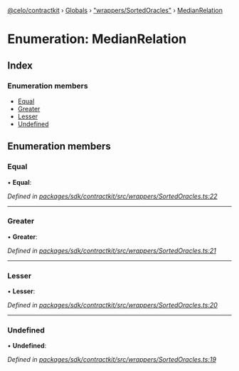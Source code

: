 [@celo/contractkit](../README.md) › [Globals](../globals.md) › ["wrappers/SortedOracles"](../modules/_wrappers_sortedoracles_.md) › [MedianRelation](_wrappers_sortedoracles_.medianrelation.md)

# Enumeration: MedianRelation

## Index

### Enumeration members

* [Equal](_wrappers_sortedoracles_.medianrelation.md#equal)
* [Greater](_wrappers_sortedoracles_.medianrelation.md#greater)
* [Lesser](_wrappers_sortedoracles_.medianrelation.md#lesser)
* [Undefined](_wrappers_sortedoracles_.medianrelation.md#undefined)

## Enumeration members

###  Equal

• **Equal**:

*Defined in [packages/sdk/contractkit/src/wrappers/SortedOracles.ts:22](https://github.com/celo-org/celo-monorepo/blob/contractkit-v1.2.2/packages/sdk/contractkit/src/wrappers/SortedOracles.ts#L22)*

___

###  Greater

• **Greater**:

*Defined in [packages/sdk/contractkit/src/wrappers/SortedOracles.ts:21](https://github.com/celo-org/celo-monorepo/blob/contractkit-v1.2.2/packages/sdk/contractkit/src/wrappers/SortedOracles.ts#L21)*

___

###  Lesser

• **Lesser**:

*Defined in [packages/sdk/contractkit/src/wrappers/SortedOracles.ts:20](https://github.com/celo-org/celo-monorepo/blob/contractkit-v1.2.2/packages/sdk/contractkit/src/wrappers/SortedOracles.ts#L20)*

___

###  Undefined

• **Undefined**:

*Defined in [packages/sdk/contractkit/src/wrappers/SortedOracles.ts:19](https://github.com/celo-org/celo-monorepo/blob/contractkit-v1.2.2/packages/sdk/contractkit/src/wrappers/SortedOracles.ts#L19)*
